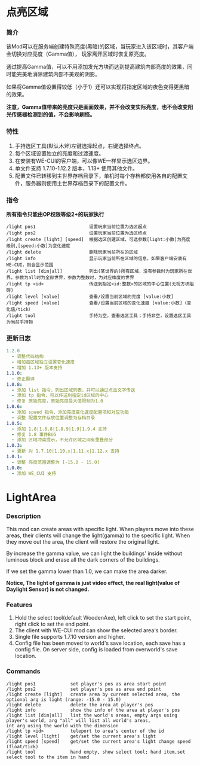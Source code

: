 # 点亮区域

### 简介
该Mod可以在服务端创建特殊亮度(黑暗)的区域，当玩家进入该区域时，其客户端会切换对应亮度（Gamma值），
玩家离开区域时恢复原亮度。

通过提高Gamma值，可以不用添加发光方块而达到提高建筑内部亮度的效果，同时能完美地消除建筑内部不美观的阴影。

如果将Gamma值设置得较低（小于1）还可以实现将指定区域的夜色变得更黑暗的效果。

**注意，Gamma值带来的亮度只是画面效果，并不会改变实际亮度，也不会改变阳光传感器检测到的值，不会影响刷怪。**

### 特性
1. 手持选区工具(默认木斧)左键选择起点，右键选择终点。
2. 每个区域设置独立的亮度和过渡速度。
3. 在安装有WE-CUI的客户端，可以像WE一样显示选区边界。
4. 单文件支持 1.7.10-1.12.2 版本，1.13+ 使用其他文件。
5. 配置文件已转移到主世界存档目录下，单机时每个存档都使用各自的配置文件，服务器则使用主世界存档目录下的配置文件。

### 指令
**所有指令只能由OP权限等级2+的玩家执行**
```
/light pos1                    设置玩家当前位置为选区起点
/light pos2                    设置玩家当前位置为选区终点
/light create [light] [speed]  根据选区创建区域，可选参数[light:小数]为亮度级别,[speed:小数]为变化速度
/light delete                  删除玩家当前所在的区域
/light info                    显示玩家当前所在区域的信息，如果客户端安装有WE-CUI，则会显示范围
/light list [dim|all]          列出(某世界的)所有区域，没有参数时为玩家所在世界，参数为all时为全部世界，参数为整数时，为对应维度的世界
/light tp <id>                 传送到指定<id:整数>的区域的中心位置(无视方块阻碍)
/light level [value]           查看/设置当前区域的亮度 [value:小数]
/light speed [value]           查看/设置当前区域的变化速度 [value:小数]（变化值/tick）
/light tool                    手持为空，查看选区工具；手持非空，设置选区工具为当前手持物
```

### 更新日志
```yaml
1.2.0
  - 调整代码结构
  - 增加每区域独立设置变化速度
  - 增加 1.13+ 版本支持
1.1.0:
  - 修正翻译
1.0.8:
  - 添加 list 指令，列出区域列表，并可以通过点击文字传送
  - 添加 tp 指令，可以传送到指定id区域的中心
  - 修复 原始亮度，原始亮度最大值限制为1.0
1.0.6:
  - 添加 speed 指令，添加亮度变化速度配置项和对应功能
  - 调整 配置文件存放位置调整为存档目录
1.0.5:
  - 添加 1.8|1.8.8|1.8.9|1.9|1.9.4 支持
  - 修复 1.8 事件BUG
  - 添加 区域冲突提示，不允许区域之间有重叠部分
1.0.3:
  - 更新 对 1.7.10|1.10.x|1.11.x|1.12.x 支持
1.0.1:
  - 调整 亮度范围调整为 [-15.0 - 15.0]
1.0.0:
  - 添加 WE_CUI 支持
```
 
# LightArea

### Description
This mod can create areas with specific light.
When players move into these areas, their clients will change the light(gamma) to the specific light.
When they move out the area, the client will restore the original light.

By increase the gamma value, we can light the buildings' inside without luminous block 
and erase all the dark corners of the buildings.

If we set the gamma lower than 1.0, we can make the area darker.

**Notice, The light of gamma is just video effect, the real light(value of Daylight Sensor) is not changed.**

### Features
1. Hold the select tool(default WoodenAxe), left click to set the start point, 
right click to set the end point.
2. The client with WE-CUI mod can show the selected area's border.
3. Single file supports 1.7.10 version and higher.
4. Config file has been moved to world's save location, each save has a config file. On server side, config is loaded from overworld's save location.

### Commands
```
/light pos1             set player's pos as area start point
/light pos2             set player's pos as area end point
/light create [light]   create area by current selected area, the optional arg is light (range: -15.0 - 15.0)
/light delete           delete the area at player's pos
/light info             show the info of the area at player's pos
/light list [dim|all]   list the world's areas, empty args using player's world, arg "all" will list all world's areas, 
int arg using the world with the dimension
/light tp <id>          teleport to area's center of the id
/light level [light]    get/set the current area's light
/light speed [speed]    get/set the current area's light change speed (float/tick)
/light tool             hand empty, show select tool; hand item,set select tool to the item in hand
```
